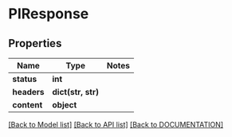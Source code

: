 # PIResponse

## Properties
Name | Type | Notes
------------ | ------------- | -------------
**status** | **int**
**headers** | **dict(str, str)**
**content** | **object**

[[Back to Model list]](../../DOCUMENTATION.md#documentation-for-models) [[Back to API list]](../../DOCUMENTATION.md#documentation-for-api-endpoints) [[Back to DOCUMENTATION]](../../DOCUMENTATION.md)
